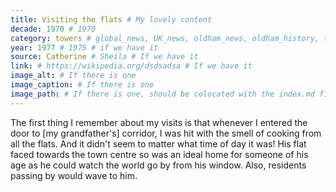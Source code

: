 ```yaml
---
title: Visiting the flats # My lovely content
decade: 1970 # 1970
category: towers # global_news, UK_news, oldham_news, oldham_history, towers, surrounding_estate # Always exactly one category
year: 1977 # 1975 # if we have it
source: Catherine # Sheila # If we have it
link: # https://wikipedia.org/dsdsadsa # If we have it
image_alt: # If there is one
image_caption: # If there is one
image_path: # If there is one, should be colocated with the index.md file in the folder
---
```


The first thing I remember about my visits is that whenever I entered the door to [my grandfather's] corridor, I was hit with the smell of cooking from all the flats. And it didn't seem to matter what time of day it was! His flat faced towards the town centre so was an ideal home for someone of his age as he could watch the world go by from his window. Also, residents passing by would wave to him.
